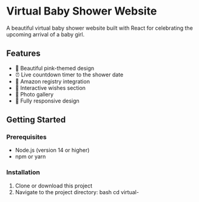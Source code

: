 # Virtual Baby Shower Website

A beautiful virtual baby shower website built with React for celebrating the upcoming arrival of a baby girl.

## Features

- 🎀 Beautiful pink-themed design
- ⏰ Live countdown timer to the shower date
- 🎁 Amazon registry integration
- 💌 Interactive wishes section
- 📸 Photo gallery
- 📱 Fully responsive design

## Getting Started

### Prerequisites

- Node.js (version 14 or higher)
- npm or yarn

### Installation

1. Clone or download this project
2. Navigate to the project directory:
   bash
   cd virtual-
